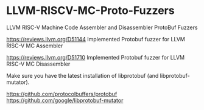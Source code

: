 # LLVM-RISCV-MC-Proto-Fuzzers
LLVM RISC-V Machine Code Assembler and Disassembler ProtoBuf Fuzzers

https://reviews.llvm.org/D51144 Implemented Protobuf fuzzer for LLVM RISC-V MC Assembler

https://reviews.llvm.org/D51710 Implemented Protobuf fuzzer for LLVM RISC-V MC Disassembler

Make sure you have the latest installation of libprotobuf (and libprotobuf-mutator).

https://github.com/protocolbuffers/protobuf
https://github.com/google/libprotobuf-mutator

